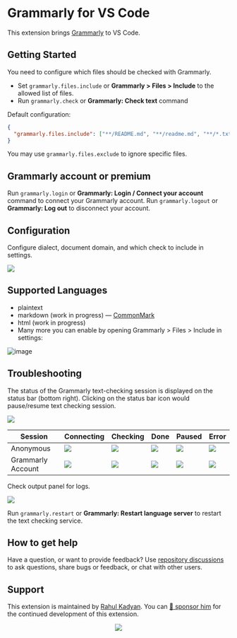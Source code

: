 # Grammarly for VS Code

This extension brings [Grammarly](https://grammarly.com) to VS Code.

## Getting Started

You need to configure which files should be checked with Grammarly.

- Set `grammarly.files.include` or **Grammarly > Files > Include** to the allowed list of files.
- Run `grammarly.check` or **Grammarly: Check text** command

Default configuration:

```json
{
  "grammarly.files.include": ["**/README.md", "**/readme.md", "**/*.txt"]
}
```

You may use `grammarly.files.exclude` to ignore specific files.

## Grammarly account or premium

Run `grammarly.login` or **Grammarly: Login / Connect your account** command to connect your Grammarly account.
Run `grammarly.logout` or **Grammarly: Log out** to disconnect your account.

## Configuration

Configure dialect, document domain, and which check to include in settings.

![](./assets/screenshot-config.png)

## Supported Languages

- plaintext
- markdown (work in progress) — [CommonMark](https://commonmark.org/)
- html (work in progress)
- Many more you can enable by opening Grammarly > Files > Include in settings:

![image](https://user-images.githubusercontent.com/120114860/208191020-702c5053-7a97-469e-bde1-bdada021ed90.png)


## Troubleshooting

The status of the Grammarly text-checking session is displayed on the status bar (bottom right). Clicking on the status bar icon would pause/resume text checking session.

![](./assets/staturbar.png)

| Session           | Connecting                          | Checking                          | Done                               | Paused                          | Error                          |
| ----------------- | ----------------------------------- | --------------------------------- | ---------------------------------- | ------------------------------- | ------------------------------ |
| Anonymous         | ![](./assets/status-connecting.png) | ![](./assets/status-checking.png) | ![](./assets/status-done.png)      | ![](./assets/status-paused.png) | ![](./assets/status-error.png) |
| Grammarly Account | ![](./assets/status-connecting.png) | ![](./assets/status-checking.png) | ![](./assets/status-connected.png) | ![](./assets/status-paused.png) | ![](./assets/status-error.png) |

Check output panel for logs.

![](./assets/screenshot-output-panel.png)

Run `grammarly.restart` or **Grammarly: Restart language server** to restart the text checking service.

## How to get help

Have a question, or want to provide feedback? Use [repository discussions](https://github.com/znck/grammarly/discussions) to ask questions, share bugs or feedback, or chat with other users.

## Support

This extension is maintained by [Rahul Kadyan](https://github.com/znck). You can [💖 sponsor him](https://github.com/sponsors/znck) for the continued development of this extension.

<p align="center">
  <a href="https://cdn.jsdelivr.net/gh/znck/sponsors@main/sponsors.svg">
    <img src='https://cdn.jsdelivr.net/gh/znck/sponsors@main/sponsors.png'/>
  </a>
</p>

<br>
<br>
<br>
